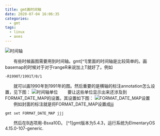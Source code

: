 ```yaml
---
title: gmt画时间轴
date: 2020-07-04 16:06:35
categories:
  - gmt
tags:
  - linux
  - axes
---
```

![时间轴](spec.png)
<!-- less -->
&emsp;&emsp;有些时候画图需要用到时间轴。gmt[^1]里面的时间轴是比较简单的。画basemap的时候对于对于rangeR来说加上T就好了。例如
```
-R1990T/1991T/0/1
```
&emsp;&emsp;就可以画1990年到1991年的图。然后重要的是横轴的标注annotation怎么设置，见下图：
![时间轴单位](1.png)
&emsp;&emsp;要让这些单位显示出来还涉及到FORMAT_DATE_MAP的设置。其设置如下图：
![FORMAT_DATE_MAP设置](2.png)
&emsp;&emsp;例如封面的标注就是将FORMAT_DATE_MAP设置成jjj
```
gmt set FORMAT_DATE_MAP jjj
```
&emsp;&emsp;然后在B选项用-Bsxa10D。
[^1]gmt版本为5.4.3，运行系统为ElmentaryOS 4.15.0-107-generic.
